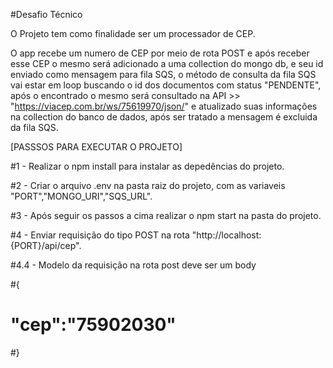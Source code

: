#Desafio Técnico

O Projeto tem como finalidade ser um processador de CEP.

O app recebe um numero de CEP por meio de rota POST e após receber esse CEP o mesmo será adicionado a uma collection do mongo db, e seu id enviado como mensagem para fila SQS, o método de consulta da fila SQS vai estar em loop buscando o id dos documentos com status "PENDENTE", após o encontrado o mesmo será consultado na API >> "https://viacep.com.br/ws/75619970/json/" e atualizado suas informações na collection do banco de dados, após ser tratado a mensagem é excluida da fila SQS.


[PASSSOS PARA EXECUTAR O PROJETO]

#1 - Realizar o npm install para instalar as depedências do projeto.

#2 - Criar o arquivo .env na pasta raiz do projeto, com as variaveis "PORT","MONGO_URI","SQS_URL".

#3 - Após seguir os passos a cima realizar o npm start na pasta do projeto.

#4 - Enviar requisição do tipo POST na rota "http://localhost:{PORT}/api/cep".

#4.4 - Modelo da requisição na rota post deve ser um body 

#{
#    "cep":"75902030"
#}

